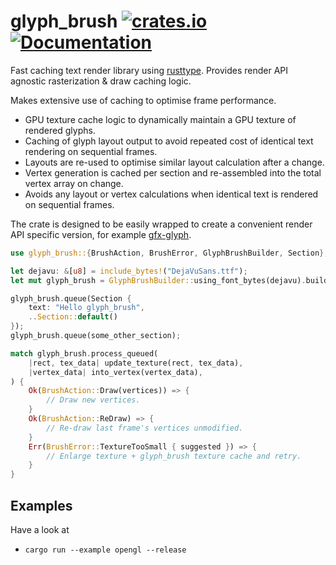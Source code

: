 glyph_brush
[![crates.io](https://img.shields.io/crates/v/glyph_brush.svg)](https://crates.io/crates/glyph_brush)
[![Documentation](https://docs.rs/glyph_brush/badge.svg)](https://docs.rs/glyph_brush)
================
Fast caching text render library using [rusttype](https://gitlab.redox-os.org/redox-os/rusttype). Provides render API agnostic rasterization & draw caching logic.

Makes extensive use of caching to optimise frame performance.

* GPU texture cache logic to dynamically maintain a GPU texture of rendered glyphs.
* Caching of glyph layout output to avoid repeated cost of identical text rendering on sequential frames.
* Layouts are re-used to optimise similar layout calculation after a change.
* Vertex generation is cached per section and re-assembled into the total vertex array on change.
* Avoids any layout or vertex calculations when identical text is rendered on sequential frames.

The crate is designed to be easily wrapped to create a convenient render API specific version, for example [gfx-glyph](https://github.com/alexheretic/gfx-glyph/tree/master/gfx-glyph).

```rust
use glyph_brush::{BrushAction, BrushError, GlyphBrushBuilder, Section};

let dejavu: &[u8] = include_bytes!("DejaVuSans.ttf");
let mut glyph_brush = GlyphBrushBuilder::using_font_bytes(dejavu).build();

glyph_brush.queue(Section {
    text: "Hello glyph_brush",
    ..Section::default()
});
glyph_brush.queue(some_other_section);

match glyph_brush.process_queued(
    |rect, tex_data| update_texture(rect, tex_data),
    |vertex_data| into_vertex(vertex_data),
) {
    Ok(BrushAction::Draw(vertices)) => {
        // Draw new vertices.
    }
    Ok(BrushAction::ReDraw) => {
        // Re-draw last frame's vertices unmodified.
    }
    Err(BrushError::TextureTooSmall { suggested }) => {
        // Enlarge texture + glyph_brush texture cache and retry.
    }
}
```

## Examples
Have a look at
* `cargo run --example opengl --release`
